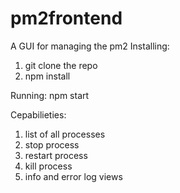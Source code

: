 # pm2frontend
A GUI for managing the pm2
Installing:
1. git clone the repo
2. npm install

Running:
npm start

Cepabilieties:
1. list of all processes
2. stop process
3. restart process
4. kill process
5. info and error log views


